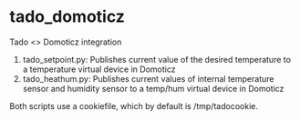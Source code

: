 # tado_domoticz
Tado &lt;> Domoticz integration

1. tado_setpoint.py: Publishes current value of the desired temperature to a
   temperature virtual device in Domoticz
2. tado_heathum.py: Publishes current values of internal temperature sensor
   and humidity sensor to a temp/hum virtual device in Domoticz

Both scripts use a cookiefile, which by default is /tmp/tadocookie.
